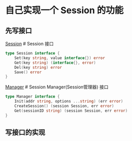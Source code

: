 
# 自己实现一个 Session 的功能
## 先写接口
[Session](./practice/session.go) # Session 接口
```go
type Session interface {
	Set(key string, value interface{}) error
	Get(key string) (interface{}, error)
	Del(key string) error
	Save() error
}
```

[Manager](./practice/manager.go) # Session Manager(Session管理器) 接口
```go
type Manager interface {
	Init(addr string, options ...string) (err error)
	CreateSession() (session Session, err error)
	Get(sessionID string) (session Session, err error)
}
```

## 写接口的实现